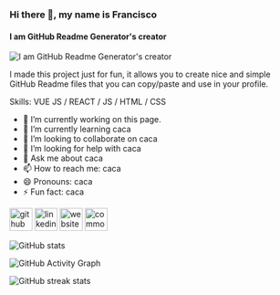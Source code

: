 ### Hi there 👋, my name is Francisco

#### I am GitHub Readme Generator's creator

![I am GitHub Readme Generator's creator](https://arturssmirnovs.github.io/github-profile-readme-generator/images/banner.png)

I made this project just for fun, it allows you to create nice and simple GitHub Readme files that you can copy/paste and use in your profile.

Skills: VUE JS / REACT / JS / HTML / CSS

- 🔭 I’m currently working on this page.
- 🌱 I’m currently learning caca
- 👯 I’m looking to collaborate on caca
- 🤔 I’m looking for help with caca
- 💬 Ask me about caca
- 📫 How to reach me: caca
- 😄 Pronouns: caca
- ⚡ Fun fact: caca

[<img src='https://cdn.jsdelivr.net/npm/simple-icons@3.0.1/icons/github.svg' alt='github' height='40'>](https://github.com/fjcasti1) [<img src='https://cdn.jsdelivr.net/npm/simple-icons@3.0.1/icons/linkedin.svg' alt='linkedin' height='40'>](https://www.linkedin.com/in/f-castillo-carrasco/) [<img src='https://cdn.jsdelivr.net/npm/simple-icons@3.0.1/icons/icloud.svg' alt='website' height='40'>](https://personal-portfolio-7018a.web.app) [<img src='https://cdn.jsdelivr.net/npm/simple-icons@3.0.1/icons/commonworkflowlanguage.svg' alt='commonworkflowlanguage' height='40'>](https://personal-portfolio-7018a.web.app)

![GitHub stats](https://github-readme-stats.vercel.app/api?username=fjcasti1&show_icons=true)

![GitHub Activity Graph](https://activity-graph.herokuapp.com/graph?username=fjcasti1)

![GitHub streak stats](https://github-readme-streak-stats.herokuapp.com/?user=fjcasti1)
